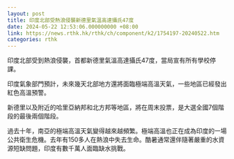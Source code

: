 ```yaml
---
layout: post
title: 印度北部受熱浪侵襲新德里氣溫高達攝氏47度
date: 2024-05-22 12:53:06.000000000 +08:00
link: https://news.rthk.hk/rthk/ch/component/k2/1754197-20240522.htm
categories: rthk
---
```


印度北部受到熱浪侵襲，首都新德里氣溫高達攝氏47度，當局宣有所有學校停課。

印度氣象部門預計，未來幾天北部地方還將面臨極端高溫天氣，一些地區已經發出紅色高溫預警。

新德里以及附近的哈里亞納邦和北方邦等地區，將在周末投票，是大選全國7個階段的最後兩個階段。

過去十年，南亞的極端高溫天氣變得越來越頻繁。極端高溫也正在成為印度的一場公共衛生危機。去年有150多人在熱浪中失去生命。酷暑通常還伴隨著嚴重的水資源短缺問題，印度有數千萬人面臨缺水挑戰。
